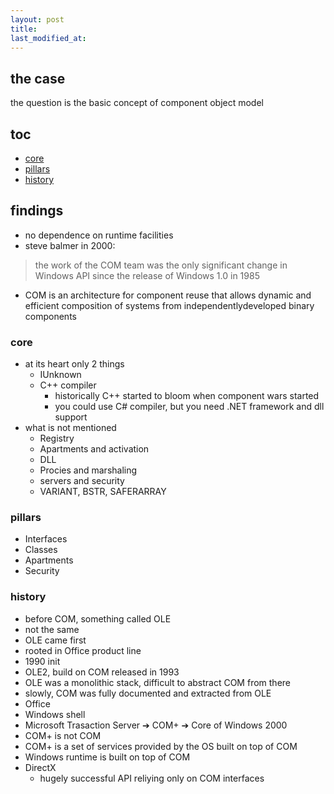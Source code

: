```yaml
---
layout: post
title:
last_modified_at: 
---
```

## the case	
the question is the basic concept of component object model

## toc
<!-- TOC -->

- [core](#core)
- [pillars](#pillars)
- [history](#history)

<!-- /TOC -->

## findings
* no dependence on runtime facilities
* steve balmer in 2000: 

> the work of the COM team was the only significant change in Windows API since the release of Windows 1.0 in 1985

* COM is an architecture for component reuse that allows dynamic and efficient composition of systems from independentlydeveloped binary components

### core
* at its heart only 2 things
    * IUnknown
    * C++ compiler
        * historically C++ started to bloom when component wars started
        * you could use C# compiler, but you need .NET framework and dll support
* what is not mentioned
    * Registry
    * Apartments and activation
    * DLL
    * Procies and marshaling
    * servers and security
    * VARIANT, BSTR, SAFERARRAY

### pillars
* Interfaces
* Classes
* Apartments
* Security 

### history
* before COM, something called OLE
* not the same
* OLE came first
* rooted in Office product line
* 1990 init
* OLE2, build on COM released in 1993
* OLE was a monolithic stack, difficult to abstract COM from there
* slowly, COM was fully documented and extracted from OLE
* Office
* Windows shell
* Microsoft Trasaction Server ➔ COM+ ➔ Core of Windows 2000
* COM+ is not COM
* COM+ is a set of services provided by the OS built on top of COM
* Windows runtime is built on top of COM
* DirectX
    * hugely successful API reliying only on COM interfaces